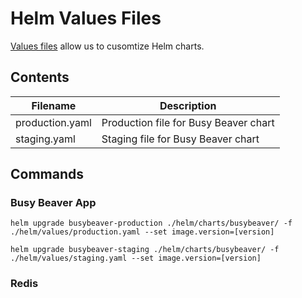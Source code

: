 # Helm Values Files

[Values files](https://helm.sh/docs/chart_template_guide/values_files/) allow us to cusomtize Helm charts.

## Contents

|Filename|Description|
|---|---|
|production.yaml|Production file for Busy Beaver chart|
|staging.yaml|Staging file for Busy Beaver chart|

## Commands

### Busy Beaver App

```console
helm upgrade busybeaver-production ./helm/charts/busybeaver/ -f ./helm/values/production.yaml --set image.version=[version]

helm upgrade busybeaver-staging ./helm/charts/busybeaver/ -f ./helm/values/staging.yaml --set image.version=[version]
```

### Redis

```console
```
